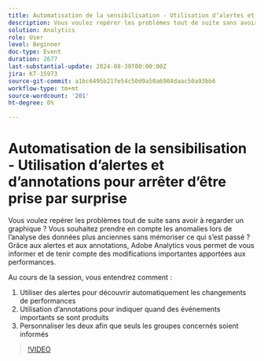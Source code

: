```yaml
---
title: Automatisation de la sensibilisation - Utilisation d’alertes et d’annotations pour arrêter d’être prise par surprise
description: Vous voulez repérer les problèmes tout de suite sans avoir à regarder un graphique ? Vous souhaitez prendre en compte les anomalies lors de l’analyse des données plus anciennes sans mémoriser ce qui s’est passé ? Grâce aux alertes et aux annotations, Adobe Analytics vous permet de vous informer et de tenir compte des modifications importantes apportées aux performances. Au cours de la session, vous entendrez comment 1. Utilisez les alertes pour découvrir immédiatement les changements de performances 2. Utilisez des annotations pour indiquer le moment où des événements importants se sont produits 3. Personnaliser les deux afin que seuls les groupes concernés soient informés
solution: Analytics
role: User
level: Beginner
doc-type: Event
duration: 2677
last-substantial-update: 2024-08-30T00:00:00Z
jira: KT-15973
source-git-commit: a1bc6495b21fe54c50d9a50a6904daac50a93bb6
workflow-type: tm+mt
source-wordcount: '201'
ht-degree: 0%

---
```



# Automatisation de la sensibilisation - Utilisation d’alertes et d’annotations pour arrêter d’être prise par surprise

Vous voulez repérer les problèmes tout de suite sans avoir à regarder un graphique ? Vous souhaitez prendre en compte les anomalies lors de l’analyse des données plus anciennes sans mémoriser ce qui s’est passé ? Grâce aux alertes et aux annotations, Adobe Analytics vous permet de vous informer et de tenir compte des modifications importantes apportées aux performances.

Au cours de la session, vous entendrez comment :

1. Utiliser des alertes pour découvrir automatiquement les changements de performances
2. Utilisation d’annotations pour indiquer quand des événements importants se sont produits
3. Personnaliser les deux afin que seuls les groupes concernés soient informés

>[!VIDEO](https://video.tv.adobe.com/v/3432745/?learn=on)
